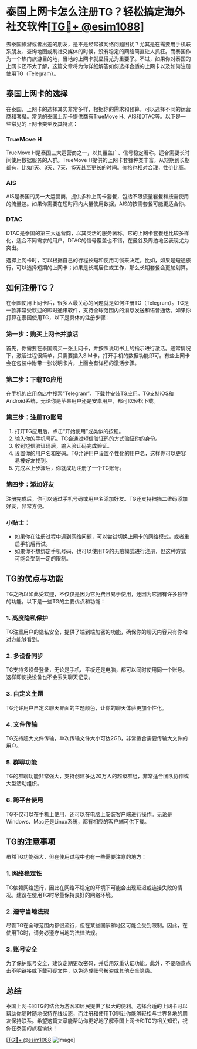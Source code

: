 # 泰国上网卡怎么注册TG？轻松搞定海外社交软件[[TG💪+ @esim1088](https://t.me/s/esim1088)]

去泰国旅游或者出差的朋友，是不是经常被网络问题困扰？尤其是在需要用手机联系朋友、查询地图或刷社交媒体的时候，没有稳定的网络简直让人抓狂。而泰国作为一个热门旅游目的地，当地的上网卡就显得尤为重要了。不过，如果你对泰国的上网卡还不太了解，这篇文章将为你详细解答如何选择合适的上网卡以及如何注册使用TG（Telegram）。

## 泰国上网卡的选择

在泰国，上网卡的选择其实非常多样，根据你的需求和预算，可以选择不同的运营商和套餐。常见的泰国上网卡提供商有TrueMove H、AIS和DTAC等。以下是一些常见的上网卡类型及其特点：

### TrueMove H
TrueMove H是泰国三大运营商之一，以其覆盖广、信号稳定著称。适合需要长时间使用数据服务的人群。TrueMove H提供的上网卡套餐种类丰富，从短期到长期都有，比如1天、3天、7天、15天甚至更长的时间。价格也相对合理，性价比高。

### AIS
AIS是泰国的另一大运营商，提供多种上网卡套餐，包括不限流量套餐和按需使用的流量包。如果你需要在短时间内大量使用数据，AIS的按需套餐可能更适合你。

### DTAC
DTAC是泰国的第三大运营商，以其灵活的服务著称。它的上网卡套餐也比较多样化，适合不同需求的用户。DTAC的信号覆盖也不错，在曼谷及周边地区表现尤为突出。

选择上网卡时，可以根据自己的行程长短和使用习惯来决定。比如，如果是短途旅行，可以选择短期的上网卡；如果是长期居住或工作，那么长期套餐会更加划算。

## 如何注册TG？

在泰国使用上网卡后，很多人最关心的问题就是如何注册TG（Telegram）。TG是一款非常受欢迎的即时通讯软件，支持全球范围内的消息发送和语音通话。如果你打算在泰国使用TG，以下是具体的注册步骤：

### 第一步：购买上网卡并激活
首先，你需要在泰国购买一张上网卡，并按照说明书上的指示进行激活。通常情况下，激活过程很简单，只需要插入SIM卡，打开手机的数据功能即可。有些上网卡会在包装中附带一张说明卡片，上面会有详细的激活步骤。

### 第二步：下载TG应用
在手机的应用商店中搜索“Telegram”，下载并安装TG应用。TG支持iOS和Android系统，无论你是苹果用户还是安卓用户，都可以轻松下载。

### 第三步：注册TG账号
1. 打开TG应用后，点击“开始使用”或类似的按钮。
2. 输入你的手机号码。TG会通过短信验证码的方式验证你的身份。
3. 收到短信验证码后，输入验证码完成验证。
4. 设置你的用户名和密码。TG允许用户设置个性化的用户名，这样你可以更容易被好友找到。
5. 完成以上步骤后，你就成功注册了一个TG账号。

### 第四步：添加好友
注册完成后，你可以通过手机号码或用户名添加好友。TG还支持扫描二维码添加好友，非常方便。

### 小贴士：
- 如果你在注册过程中遇到网络问题，可以尝试切换上网卡的网络模式，或者重启手机后再试。
- 如果你不想绑定手机号码，也可以使用TG的无痕模式进行注册，但这种方式可能会受到一定的限制。

## TG的优点与功能

TG之所以如此受欢迎，不仅仅是因为它免费且易于使用，还因为它拥有许多独特的功能。以下是一些TG的主要优点和功能：

### 1. 高度隐私保护
TG注重用户的隐私安全，提供了端到端加密的功能，确保你的聊天内容只有你和对方能够看到。

### 2. 多设备同步
TG支持多设备登录，无论是手机、平板还是电脑，都可以同时使用同一个账号。这样即使换设备也不会丢失聊天记录。

### 3. 自定义主题
TG允许用户自定义聊天界面的主题颜色，让你的聊天体验更加个性化。

### 4. 文件传输
TG支持超大文件传输，单次传输文件大小可达2GB，非常适合需要传输大文件的用户。

### 5. 群聊功能
TG的群聊功能非常强大，支持创建多达20万人的超级群组，非常适合团队协作或大型活动组织。

### 6. 跨平台使用
TG不仅可以在手机上使用，还可以在电脑上安装客户端进行操作。无论是Windows、Mac还是Linux系统，都有相应的客户端可供下载。

## TG的注意事项

虽然TG功能强大，但在使用过程中也有一些需要注意的地方：

### 1. 网络稳定性
TG依赖网络运行，因此在网络不稳定的环境下可能会出现延迟或连接失败的情况。建议在使用TG时尽量保持良好的网络环境。

### 2. 遵守当地法规
尽管TG在全球范围内都很流行，但在某些国家和地区可能会受到限制。因此，在使用TG时，请务必遵守当地的法律法规。

### 3. 账号安全
为了保护账号安全，建议定期更改密码，并启用双重认证功能。此外，不要随意点击不明链接或下载可疑文件，以免造成账号被盗或其他安全隐患。

## 总结

泰国上网卡和TG的结合为游客和居民提供了极大的便利。选择合适的上网卡可以帮助你随时随地保持在线状态，而注册和使用TG则让你能够轻松与世界各地的朋友保持联系。希望这篇文章能帮助你更好地了解泰国上网卡和TG的相关知识，祝你在泰国的旅程愉快！

[[TG💪+ @esim1088](https://t.me/s/esim1088) ![Image](https://i.postimg.cc/4NQfJmqS/Snipaste-2025-05-13-00-14-12.png)]